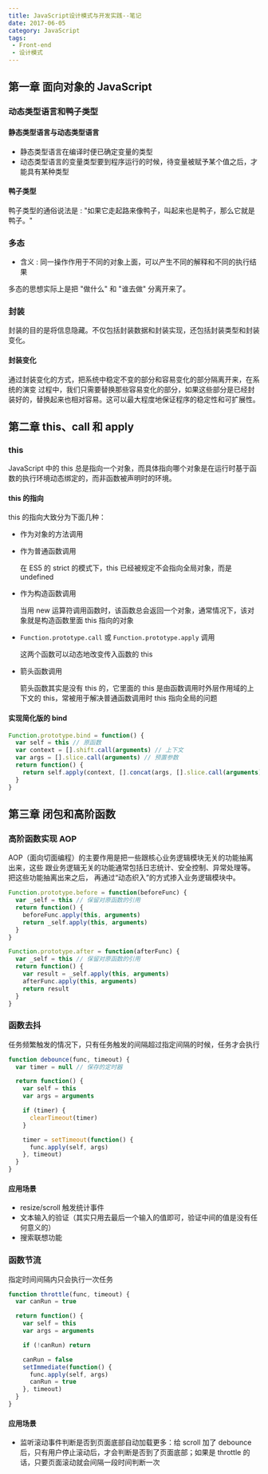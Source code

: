 ```yaml
---
title: JavaScript设计模式与开发实践--笔记
date: 2017-06-05
category: JavaScript
tags:
 - Front-end
 - 设计模式
---
```


## 第一章 面向对象的 JavaScript

### 动态类型语言和鸭子类型

#### 静态类型语言与动态类型语言

- 静态类型语言在编译时便已确定变量的类型
- 动态类型语言的变量类型要到程序运行的时候，待变量被赋予某个值之后，才能具有某种类型

#### 鸭子类型

鸭子类型的通俗说法是 : "如果它走起路来像鸭子，叫起来也是鸭子，那么它就是鸭子。"

### 多态

- 含义 : 同一操作作用于不同的对象上面，可以产生不同的解释和不同的执行结果

多态的思想实际上是把 "做什么" 和 "谁去做" 分离开来了。

### 封装

封装的目的是将信息隐藏。不仅包括封装数据和封装实现，还包括封装类型和封装变化。

#### 封装变化

通过封装变化的方式，把系统中稳定不变的部分和容易变化的部分隔离开来，在系统的演变 过程中，我们只需要替换那些容易变化的部分，如果这些部分是已经封装好的，替换起来也相对容易。这可以最大程度地保证程序的稳定性和可扩展性。

## 第二章 this、call 和 apply

### this

JavaScript 中的 this 总是指向一个对象，而具体指向哪个对象是在运行时基于函数的执行环境动态绑定的，而非函数被声明时的环境。

#### this 的指向

this 的指向大致分为下面几种：

- 作为对象的方法调用

- 作为普通函数调用

  在 ES5 的 strict 的模式下，this 已经被规定不会指向全局对象，而是 undefined


- 作为构造函数调用

  当用 new 运算符调用函数时，该函数总会返回一个对象，通常情况下，该对象就是构造函数里面 this 指向的对象

- `Function.prototype.call` 或 `Function.prototype.apply` 调用

  这两个函数可以动态地改变传入函数的 this

- 箭头函数调用

  箭头函数其实是没有 this 的，它里面的 this 是由函数调用时外层作用域的上下文的 this，常被用于解决普通函数调用时 this 指向全局的问题

#### 实现简化版的 bind

```javascript
Function.prototype.bind = function() {
  var self = this // 原函数
  var context = [].shift.call(arguments) // 上下文
  var args = [].slice.call(arguments) // 预置参数
  return function() {
    return self.apply(context, [].concat(args, [].slice.call(arguments)))
  }
}
```

## 第三章 闭包和高阶函数

### 高阶函数实现 AOP

AOP（面向切面编程）的主要作用是把一些跟核心业务逻辑模块无关的功能抽离出来，这些 跟业务逻辑无关的功能通常包括日志统计、安全控制、异常处理等。把这些功能抽离出来之后， 再通过“动态织入”的方式掺入业务逻辑模块中。

```javascript
Function.prototype.before = function(beforeFunc) {
  var _self = this // 保留对原函数的引用
  return function() {
    beforeFunc.apply(this, arguments)
    return _self.apply(this, arguments)
  }
}

Function.prototype.after = function(afterFunc) {
  var _self = this // 保留对原函数的引用
  return function() {
    var result = _self.apply(this, arguments)
    afterFunc.apply(this, arguments)
    return result
  }
}
```

### 函数去抖

任务频繁触发的情况下，只有任务触发的间隔超过指定间隔的时候，任务才会执行

```javascript
function debounce(func, timeout) {
  var timer = null // 保存的定时器

  return function() {
    var self = this
    var args = arguments

    if (timer) {
      clearTimeout(timer)
    }

    timer = setTimeout(function() {
      func.apply(self, args)
    }, timeout)
  }
}
```

#### 应用场景

- resize/scroll 触发统计事件
- 文本输入的验证（其实只用去最后一个输入的值即可，验证中间的值是没有任何意义的）
- 搜索联想功能

### 函数节流

指定时间间隔内只会执行一次任务

```javascript
function throttle(func, timeout) {
  var canRun = true

  return function() {
    var self = this
    var args = arguments

    if (!canRun) return

    canRun = false
    setImmediate(function() {
      func.apply(self, args)
      canRun = true
    }, timeout)
  }
}
```

#### 应用场景

- 监听滚动事件判断是否到页面底部自动加载更多：给 scroll 加了 debounce 后，只有用户停止滚动后，才会判断是否到了页面底部；如果是 throttle 的话，只要页面滚动就会间隔一段时间判断一次

